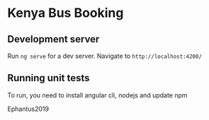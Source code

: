 # Kenya Bus Booking


## Development server

Run `ng serve` for a dev server. Navigate to `http://localhost:4200/`
## Running unit tests

To run, you need to install angular cli, nodejs and update npm


Ephantus2019

